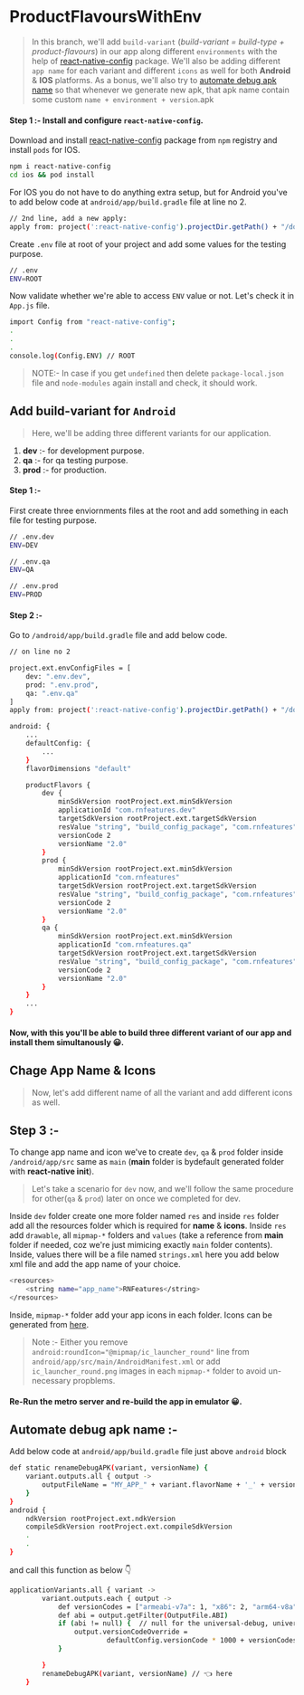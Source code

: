 # ProductFlavoursWithEnv

> In this branch, we'll add `build-variant` (_build-variant = build-type + product-flavours_) in our app along different `environments` with the help of [react-native-config](https://github.com/luggit/react-native-config) package. We'll also be adding different `app name` for each variant and different `icons` as well for both **Android** & **IOS** platforms.
> As a bonus, we'll also try to [automate debug apk name]() so that whenever we generate new apk, that apk name contain some custom `name + environment + version`.apk

#### Step 1 :- Install and configure `react-native-config`.

Download and install [react-native-config](https://www.npmjs.com/package/react-native-config) package from `npm` registry and install `pods` for IOS.

```sh
npm i react-native-config
cd ios && pod install
```

For IOS you do not have to do anything extra setup, but for Android you've to add below code at `android/app/build.gradle` file at line no 2.

```sh
// 2nd line, add a new apply:
apply from: project(':react-native-config').projectDir.getPath() + "/dotenv.gradle"
```

Create `.env` file at root of your project and add some values for the testing purpose.

```sh
// .env
ENV=ROOT
```

Now validate whether we're able to access `ENV` value or not. Let's check it in `App.js` file.

```sh
import Config from "react-native-config";
.
.
.
console.log(Config.ENV) // ROOT
```

> NOTE:- In case if you get `undefined` then delete `package-local.json` file and `node-modules` again install and check, it should work.

## Add build-variant for `Android`

> Here, we'll be adding three different variants for our application.

1. **dev** :- for development purpose.
2. **qa** :- for qa testing purpose.
3. **prod** :- for production.

#### Step 1 :-

First create three enviornments files at the root and add something in each file for testing purpose.

```sh
// .env.dev
ENV=DEV

// .env.qa
ENV=QA

// .env.prod
ENV=PROD
```

#### Step 2 :-

Go to `/android/app/build.gradle` file and add below code.

```sh
// on line no 2

project.ext.envConfigFiles = [
    dev: ".env.dev",
    prod: ".env.prod",
    qa: ".env.qa"
]
apply from: project(':react-native-config').projectDir.getPath() + "/dotenv.gradle"
```

```sh
android: {
    ...
    defaultConfig: {
        ...
    }
    flavorDimensions "default"

    productFlavors {
        dev {
            minSdkVersion rootProject.ext.minSdkVersion
            applicationId "com.rnfeatures.dev"
            targetSdkVersion rootProject.ext.targetSdkVersion
            resValue "string", "build_config_package", "com.rnfeatures"
            versionCode 2
            versionName "2.0"
        }
        prod {
            minSdkVersion rootProject.ext.minSdkVersion
            applicationId "com.rnfeatures"
            targetSdkVersion rootProject.ext.targetSdkVersion
            resValue "string", "build_config_package", "com.rnfeatures"
            versionCode 2
            versionName "2.0"
        }
        qa {
            minSdkVersion rootProject.ext.minSdkVersion
            applicationId "com.rnfeatures.qa"
            targetSdkVersion rootProject.ext.targetSdkVersion
            resValue "string", "build_config_package", "com.rnfeatures"
            versionCode 2
            versionName "2.0"
        }
    }
    ...
}
```

#### Now, with this you'll be able to build three different variant of our app and install them simultanously 😀.

## Chage App Name & Icons

> Now, let's add different name of all the variant and add different icons as well.

## Step 3 :-

To change app name and icon we've to create `dev`, `qa` & `prod` folder inside `/android/app/src` same as `main` (**main** folder is bydefault generated folder with **react-native init**).

> Let's take a scenario for `dev` now, and we'll follow the same procedure for other(`qa` & `prod`) later on once we completed for dev.

Inside `dev` folder create one more folder named `res` and inside `res` folder add all the resources folder which is required for **name** & **icons**.
Inside `res` add `drawable`, all `mipmap-*` folders and `values` (take a reference from **main** folder if needed, coz we're just mimicing exactly `main` folder contents).
Inside, values there will be a file named `strings.xml` here you add below xml file and add the app name of your choice.

```sh
<resources>
    <string name="app_name">RNFeatures</string>
</resources>
```

Inside, `mipmap-*` folder add your app icons in each folder. Icons can be generated from [here](https://appicon.co/).

> Note :- Either you remove `android:roundIcon="@mipmap/ic_launcher_round"` line from `android/app/src/main/AndroidManifest.xml` or add `ic_launcher_round.png` images in each `mipmap-*` folder to avoid un-necessary propblems.

#### Re-Run the metro server and re-build the app in emulator 😀.

## Automate debug apk name :-

Add below code at `android/app/build.gradle` file just above `android` block

```sh
def static renameDebugAPK(variant, versionName) {
    variant.outputs.all { output ->
        outputFileName = "MY_APP_" + variant.flavorName + '_' + versionName  + ".apk"
    }
}
android {
    ndkVersion rootProject.ext.ndkVersion
    compileSdkVersion rootProject.ext.compileSdkVersion
    .
    .
}
```

and call this function as below 👇

```sh
applicationVariants.all { variant ->
        variant.outputs.each { output ->
            def versionCodes = ["armeabi-v7a": 1, "x86": 2, "arm64-v8a": 3, "x86_64": 4]
            def abi = output.getFilter(OutputFile.ABI)
            if (abi != null) {  // null for the universal-debug, universal-release variants
                output.versionCodeOverride =
                        defaultConfig.versionCode * 1000 + versionCodes.get(abi)
            }

        }
        renameDebugAPK(variant, versionName) // 👈 here
    }
```

